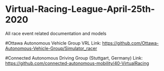 # Virtual-Racing-League-April-25th-2020
All race event related documentation and models

#Ottawa Autonomous Vehicle Group VRL Link:
https://github.com/Ottawa-Autonomous-Vehicle-Group/Simulator_racer

#Connected Autonomous Driving Group (Stuttgart, Germany) Link:
https://github.com/connected-autonomous-mobility/40-VirtualRacing
